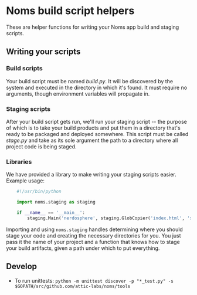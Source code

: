 # Noms build script helpers

These are helper functions for writing your Noms app build and staging scripts.

## Writing your scripts

### Build scripts
Your build script must be named *build.py*. It will be discovered by the system and executed in the directory in which it's found. It must require no arguments, though environment variables will propagate in.

### Staging scripts
After your build script gets run, we'll run your staging script -- the purpose of which is to take your build products and put them in a directory that's ready to be packaged and deployed somewhere. This script must be called *stage.py* and take as its sole argument the path to a directory where all project code is being staged.

### Libraries
We have provided a library to make writing your staging scripts easier. Example usage:
```python
	#!/usr/bin/python

	import noms.staging as staging

	if __name__ == '__main__':
		staging.Main('nerdosphere', staging.GlobCopier('index.html', 'styles.css', '*.js'))
```
Importing and using `noms.staging` handles determining where you should stage your code and creating the necessary directories for you. You just pass it the name of your project and a function that knows how to stage your build artifacts, given a path under which to put everything.


## Develop

* To run unittests: `python -m unittest discover -p "*_test.py" -s $GOPATH/src/github.com/attic-labs/noms/tools`
